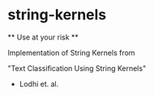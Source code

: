 string-kernels
==============
** Use at your risk **

Implementation of String Kernels from 

"Text Classification Using String Kernels" 
- Lodhi et. al.
